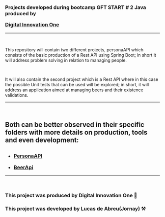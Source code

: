 <h3>Projects developed during bootcamp GFT START # 2 Java produced by

 [Digital Innovation One](https://web.digitalinnovation.one/) </h3> 

---
<br>

This repository will contain two different projects, personaAPI which consists of the basic production of a Rest API using Spring Boot; in short it will address problem solving in relation to managing people. 

<br>

It will also contain the second project which is a Rest API where in this case the possible Unit tests that can be used will be explored; in short, it will address an application aimed at managing beers and their existence validations.

---
<br>

<h2>
Both can be better observed in their specific folders with more details on production, tools and even development:
<h2>

<h3> 

- [PersonaAPI](https://github.com/Jornay/Dio_JavaProject/tree/main/personapi)

- [BeerApi](https://github.com/Jornay/Dio_JavaProject/tree/main/beer_api_with_testes)

</h3>

---
<br>

<h3>
This project was produced by Digital Innovation One 🔧<h3>
<h3>This project was developed by Lucas de Abreu(Jornay) ⚒ <h3>
